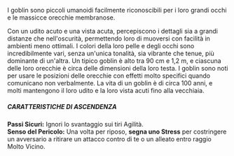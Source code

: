 I goblin sono piccoli umanoidi facilmente riconoscibili per i loro grandi occhi e le massicce orecchie membranose. 

Con un udito acuto e una vista acuta, percepiscono i dettagli sia a grandi distanze che nell'oscurità, permettendo loro di muoversi con facilità in ambienti meno ottimali. I colori della loro pelle e degli occhi sono incredibilmente vari, senza un'unica tonalità, sia vibrante che tenue, più dominante di un'altra. Un tipico goblin è alto tra 90 cm e 1,2 m, e ciascuna delle loro orecchie è circa delle dimensioni della loro testa. I goblin sono noti per usare le posizioni delle orecchie con effetti molto specifici quando comunicano non verbalmente. La vita di un goblin è di circa 100 anni, e molti mantengono il loro udito e la loro vista acuti fino alla vecchiaia.

##### CARATTERISTICHE DI ASCENDENZA
**Passi Sicuri:** Ignori lo svantaggio sui tiri Agilità.  
**Senso del Pericolo:** Una volta per riposo, **segna uno Stress** per costringere un avversario a ritirare un attacco contro di te o un alleato entro raggio Molto Vicino.